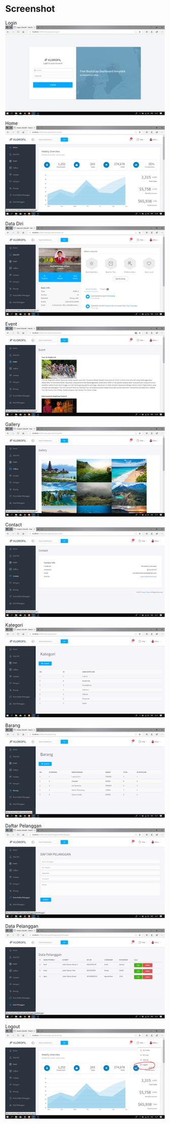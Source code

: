 # Screenshot
Login ![alt text](https://github.com/Alfian29/Praktikum7/blob/master/SSLogin/login.png)

Home ![alt text](https://github.com/Alfian29/Praktikum7/blob/master/SSLogin/home.png)

Data Diri ![alt text](https://github.com/Alfian29/Praktikum7/blob/master/SSLogin/datadiri.png)

Event ![alt text](https://github.com/Alfian29/Praktikum7/blob/master/SSLogin/event.png)

Gallery ![alt text](https://github.com/Alfian29/Praktikum7/blob/master/SSLogin/gallery.png)

Contact ![alt text](https://github.com/Alfian29/Praktikum7/blob/master/SSLogin/contact.png)

Kategori ![alt text](https://github.com/Alfian29/Praktikum7/blob/master/SSLogin/kategori.png)

Barang ![alt text](https://github.com/Alfian29/Praktikum7/blob/master/SSLogin/barang.png)

Daftar Pelanggan ![alt text](https://github.com/Alfian29/Praktikum7/blob/master/SSLogin/daftarpelanggan.png)

Data Pelanggan ![alt text](https://github.com/Alfian29/Praktikum7/blob/master/SSLogin/datapelanggan.png)

Logout ![alt text](https://github.com/Alfian29/Praktikum7/blob/master/SSLogin/logout.png)
